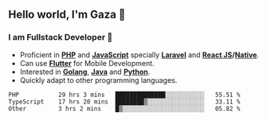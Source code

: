 ## Hello world, I'm Gaza 👋
### I am Fullstack Developer 🤘

- Proficient in **[PHP](https://www.php.net/)** and **[JavaScript](https://www.javascript.com/)** specially **[Laravel](https://laravel.com/)** and **[React JS](https://reactjs.org/)/[Native](https://reactnative.dev/)**.
- Can use **[Flutter](https://flutter.dev/)** for Mobile Development.
- Interested in **[Golang](https://go.dev/)**, **[Java](https://www.java.com/en/)** and **[Python](https://www.python.org/)**.
- Quickly adapt to other programming languages.

<!--START_SECTION:waka-->

```text
PHP           29 hrs 3 mins   ██████████████░░░░░░░░░░░   55.51 %
TypeScript    17 hrs 20 mins  ████████▒░░░░░░░░░░░░░░░░   33.11 %
Other         3 hrs 2 mins    █▒░░░░░░░░░░░░░░░░░░░░░░░   05.82 %
```

<!--END_SECTION:waka-->
